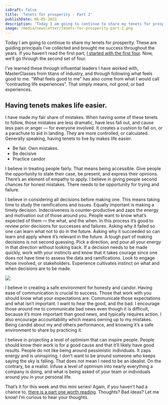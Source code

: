 ```yaml
---
isDraft: false
title: 'Tenets for prosperity - Part 2'
publishDate: 08-05-2023
description: 'Today I am going to continue to share my tenets for prosperity. These are guiding principals I’ve collected and brought me success throughout the years. '
image: /media/newsletter/tenets-for-prosperity-part-2.png
---
```


<p>Today I am going to continue to share my tenets for prosperity. These are guiding principals I’ve collected and brought me success throughout the years. If you haven’t read the first part, <a href="https://www.frankstall.one/blog/tenets-for-prosperity-part-1">I started with the first four</a>. Now, we’ll go through the second set of four.</p>
<p>I’ve learned these through influential leaders I have worked with, MasterClasses from titans of industry, and through following what feels good to me. “What feels good to me” has also come from what I would call “contrasting life experiences”. That simply means, not good, or bad experiences.</p>
<h2>Having tenets makes life easier.</h2>
<p>I have made my fair share of mistakes. When having some of these tenets to follow, those mistakes are less dramatic, have less fall out, and cause less pain or anger — for everyone involved. It creates a cushion to fall on, or a parachute to aid in landing. They are more controlled, or calculated. Generally speaking, having tenets to live by makes life easier.</p>
<ul>
<li>Be fair. Own mistakes.</li>
<li>Be decisive</li>
<li>Practice candor</li>
</ul>
<p>I believe in treating people fairly. That means being accessible. Give people the opportunity to state their case, be present, and express their opinions. There’s an element of empathy to apply. I believe in giving people second chances for honest mistakes. There needs to be opportunity for trying and failure.</p>
<p>I believe in considering all decisions before making one. This means taking time to study the ramifications and issues. Equally important is making a timely decision. Indecisiveness is counter-productive and zaps the energy and motivation out of those around you. People want to know what’s expected of them —&nbsp;the what, and the when. In this process it’s good to review prior decisions for successes and failures. Asking why it failed so one can learn what not to do in the future. Asking why it succeeded so can learn and apply where it’s relevant in the future. A tough part of making decisions is not second guessing. Pick a direction, and pour all your energy in that direction without looking back. If a decision needs to be made quickly, work with your instincts and know that it takes courage since one does not have time to assess the data and ramifications. Look to engage those involved, or stakeholders. Experience cultivates instinct on what and when decisions are to be made.</p>
<div class="flow"><img src="/media/newsletter/walt-whitman-quote.png"></div>
<p>I believe in creating a safe environment for honesty and candor. Having ease of communication is crucial to success. Those that work with you should know what your expectations are. Communicate those expectations and what isn’t important. I want to hear the good, and the bad. I encourage those around me to communicate bad news even though it is difficult, because it’s more important than good news, and typically requires action. I also encourage accountability which means owning up to my mistakes. Being candid about my and others performance, and knowing it’s a safe environment to share by practicing it.</p>
<p>I believe in projecting a level of optimism that can inspire people. People should know their work is for a good cause and that it’ll likely have good results. People do not like being around pessimistic individuals. It zaps energy and is uninspiring. I don’t want to be around someone who keeps saying the sky is falling. That does not mean I need to be an idealist. On the contrary, be a realist. Infuse a level of optimism into nearly everything a company is doing, and what is being asked of your team or individuals around you in your personal life.</p>
<p>That’s it for this week and this mini series! Again, if you haven’t had a chance to, <a href="https://www.frankstall.one/blog/tenets-for-prosperity-part-1">there is a part one worth reading</a>. Thoughts? Bad ideas? Let me know! I’m curious to hear your thoughts.</p>
